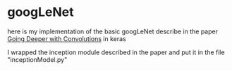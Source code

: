 # googLeNet
here is my implementation of the basic googLeNet describe in the paper [Going Deeper with Convolutions](http://www.cv-foundation.org/openaccess/content_cvpr_2015/html/Szegedy_Going_Deeper_With_2015_CVPR_paper.html) in keras

I wrapped the inception module described in the paper and put it in the file "inceptionModel.py"

